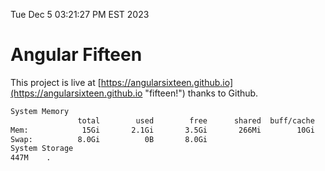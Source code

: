 Tue Dec  5 03:21:27 PM EST 2023

# Angular Fifteen


This project is live at [https://angularsixteen.github.io](https://angularsixteen.github.io "fifteen!") thanks to Github.

```bash
System Memory
               total        used        free      shared  buff/cache   available
Mem:            15Gi       2.1Gi       3.5Gi       266Mi        10Gi        13Gi
Swap:          8.0Gi          0B       8.0Gi
System Storage
447M	.
